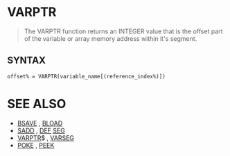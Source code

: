 # VARPTR
> The VARPTR function returns an INTEGER value that is the offset part of the variable or array memory address within it's segment.

## SYNTAX
`offset% = VARPTR(variable_name[(reference_index%)])`

# SEE ALSO
* [BSAVE](BSAVE.md) , [BLOAD](BLOAD.md)
* [SADD](SADD.md) , [DEF](DEF.md) [SEG](SEG.md)
* [VARPTR](VARPTR.md)$ , [VARSEG](VARSEG.md)
* [POKE](POKE.md) , [PEEK](PEEK.md)

